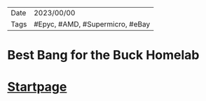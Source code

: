 |   |   |
|---|---|
|Date| 2023/00/00|
|Tags| #Epyc, #AMD, #Supermicro, #eBay|

# Best Bang for the Buck Homelab

# [Startpage](/)
